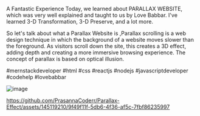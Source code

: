 A Fantastic Experience Today, we learned about PARALLAX WEBSITE, which was very well explained and taught to us by Love Babbar. I've learned 3-D Transformation, 3-D Preserve, and a lot more.

So let's talk about what a Parallax Website is ,Parallax scrolling is a web design technique in which the background of a website moves slower than the foreground. As visitors scroll down the site, this creates a 3D effect, adding depth and creating a more immersive browsing experience. The concept of parallax is based on optical illusion.

#mernstackdeveloper #html #css #reactjs #nodejs #javascriptdeveloper #codehelp #lovebabbar

![image](https://github.com/PrasannaCoderr/Parallax-Effect/assets/145119210/7074e76c-e370-44d1-9371-ad2cb470f630)


https://github.com/PrasannaCoderr/Parallax-Effect/assets/145119210/9f49f11f-5db6-4f36-af5c-7fbf86235997





